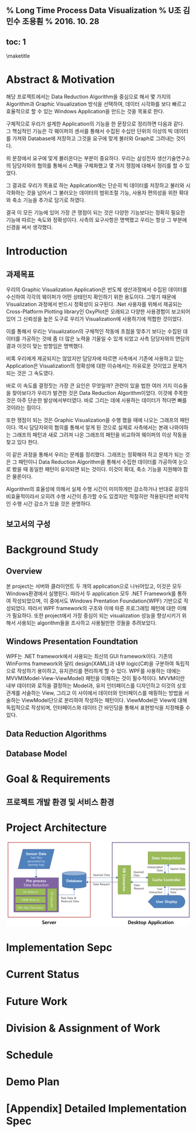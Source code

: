 % Long Time Process Data Visualization
% U조 김민수 조용훤
% 2016. 10. 28
---
toc: 1
---

\maketitle

# Abstract & Motivation

해당 프로젝트에서는 Data Reduction Algorithm을 중심으로 해서 몇 가지의 Algorithm과 Graphic Visualization 방식을 선택하여, 데이터 시각화를 보다 빠르고 효율적으로 할 수 있는 Windows Application을 만드는 것을 목표로 한다. 

구체적으로 우리가 설계한 Application의 기능을 한 문장으로 정리하면 다음과 같다. 그 핵심적인 기능은 각 웨이퍼의 센서를 통해서 수집된 수십만 단위의 이상의 빅 데이터를 가져와 Database에 저장하고 그것을 요구에 맞게 불러와 Graph로 그려내는 것이다. 

위 문장에서 요구에 맞게 불러온다는 부분이 중요하다. 우리는 삼성전자 생산기술연구소의 담당자와의 협의를 통해서 스펙을 구체화했고 몇 가지 쟁점에 대해서 정리를 할 수 있었다. 

그 결과로 우리가 목표로 하는 Application에는 단순히 빅 데이터를 저장하고 불러와 시각화하는 것을 넘어서 그 불러오는 데이터의 범위조절 기능, 사용자 편의성을 위한 확대와 축소 기능을 추가로 담기로 하였다.    

결국 이 모든 기능에 있어 가장 큰 쟁점이 되는 것은 다양한 기능보다는 정확히 필요한 기능에 따르는 속도와 정확성이다. 사측의 요구사항은 명백했고 우리는 항상 그 부분에 신경을 써서 생각했다. 

# Introduction

## 과제목표

우리의 Graphic Visualization Application은 반도체 생산과정에서 수집된 데이터를 수신하여 각각의 웨이퍼가 어떤 상태인지 확인하기 위한 용도이다. 그렇기 때문에 Visualization 과정에서 반드시 정확성이 요구된다.  .Net 사용자를 위해서 제공되는 Cross-Platform Plotting library인 OxyPlot은 오래되고 다양한 사용경험이 보고되어 있어 그 신뢰성을 높은 도구로 우리가 Visualization에 사용하기에 적합한 것이었다. 

이를 통해서 우리는 Visualization의 구체적인 작동에 초점을 맞추기 보다는 수집된 데이터를 가공하는 것에 좀 더 많은 노력을 기울일 수 있게 되었고 사측 담당자와의 면담의 결과 이것이 맞는 방향임은 명백했다. 

비록 우리에게 제공되지는 않았지만 담당자에 따르면 사측에서 기존에 사용하고 있는 Application은 Visualization의 정확성에 대한 이슈에서는 자유로운 것이었고 문제가 되는 것은 그 속도였다. 

바로 이 속도를 결정짓는 가장 큰 요인은 무엇일까? 관련이 있을 법한 여러 가지 이슈들을 찾아보다가 우리가 발견한 것은 Data Reduction Algorithm이었다. 이것에 주목한 것은 아주 단순한 발상에서부터였다. 바로 그리는 데에 사용하는 데이터가 적다면 빠를 것이라는 점이다. 

또한 쟁점이 되는 것은 Graphic Visualization을 수행 했을 때에 나오는 그래프의 패턴이다. 역시 담당자와의 협의를 통해서 알게 된 것으로 실제로 사측에서는 본래 나와야하는 그래프의 패턴과 새로 그려져 나온 그래프의 패턴을 비교하여 웨이퍼의 이상 작동을 찾고 있다 한다. 

이 같은 과정을 통해서 우리는 문제를 정리했다. 그래프는 정확해야 하고 문제가 되는 것은 그 패턴이니 Data Reduction Algorithm을 통해서 수집한 데이터를 가공하여 눈으로 봤을 때 동일한 패턴이 유지되면 되는 것이다. 이것이 확대, 축소 기능을 지원해야 함은 물론이다. 

Algorithm의 효율성에 의해서 실제 수행 시간이 미미하게만 감소하거나 반대로 굉장히 비효율적이라서 오히려 수행 시간이 증가할 수도 있겠지만 적절히만 적용된다면 비약적인 수행 시간 감소가 있을 것은 분명하다. 

## 보고서의 구성

# Background Study

## Overview

본 project는 서버와 클라이언트 두 개의 application으로 나뉘어있고, 이것은 모두 Windows환경에서 실행된다. 따라서 두 application 모두 .NET Framework를 통하여 작성되었으며, 이 중에서도 Windows Prentation Foundation(WPF) 기반으로 작성되었다. 따라서 WPF framework의 구조와 이에 따른 프로그래밍 패턴에 대한 이해가 필요하다. 또한 project에서 가장 중심이 되는 visualization 성능을 향상시키기 위해서 사용되는 algorithm들을 조사하고 사용될만한 것들을 추려보았다.

## Windows Presentation Foundtation

WPF는 .NET framework에서 사용되는 최신의 GUI framework이다. 기존의 WinForms framework와 달리 design(XAML)과 내부 logic(C#)을 구분하여 독립적으로 작성하기 용이하고, 유지관리를 편리하게 할 수 있다. WPF를 사용하는 데에는 MVVM(Model-View-ViewModel) 패턴을 이해하는 것이 필수적이다. MVVM이란 내부 데이터와 로직을 결정하는 Model과, 유저 인터페이스를 디자인하고 이것의 상호관계를 서술하는 View, 그리고 이 사이에서 데이터와 인터페이스를 매핑하는 방법을 서술하는 ViewModel단으로 분리하여 작성하는 패턴이다. ViewModel은 View에 대해 독립적으로 작성되며, 인터페이스와 데이터 간 바인딩을 통해서 표현방식을 지정해줄 수 있다.

## Data Reduction Algorithms


## Database Model

# Goal & Requirements

## 프로젝트 개발 환경 및 서비스 환경

# Project Architecture

![Project architecture](arch.png)

# Implementation Sepc

# Current Status

# Future Work

# Division & Assignment of Work

# Schedule

# Demo Plan

# [Appendix] Detailed Implementation Spec